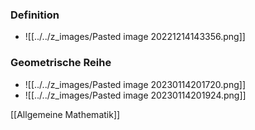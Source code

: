 ### Definition
+ ![[../../z_images/Pasted image 20221214143356.png]]

### Geometrische Reihe
+ ![[../../z_images/Pasted image 20230114201720.png]]
+ ![[../../z_images/Pasted image 20230114201924.png]]

[[Allgemeine Mathematik]]